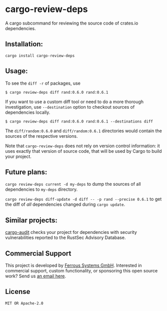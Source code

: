 # cargo-review-deps

A cargo subcommand for reviewing the source code of crates.io dependencies.

## Installation:

```
cargo install cargo-review-deps
```

## Usage:

To see the `diff -r` of packages, use

```
$ cargo review-deps diff rand:0.6.0 rand:0.6.1
```

If you want to use a custom diff tool or need to do a more thorough
investigation, use `--destination` option to checkout sources of dependencies
locally.

```
$ cargo review-deps diff rand:0.6.0 rand:0.6.1 --destinations diff
```

The `diff/random:0.6.0` and `diff/random:0.6.1` directories would
contain the sources of the respective versions.

Note that `cargo-review-deps` does not rely on version control information: it
uses exactly that version of source code, that will be used by Cargo to build
your project.

## Future plans:

`cargo review-deps current -d my-deps` to dump the sources of all dependencies
to `my-deps` directory.

`cargo review-deps diff-update -d diff -- -p rand --precise 0.6.1` to get the
diff of *all* dependencies changed during `cargo update`.

## Similar projects:

[cargo-audit](https://github.com/RustSec/cargo-audit) checks your project for
dependencies with security vulnerabilities reported to the RustSec Advisory
Database.

## Commercial Support

This project is developed by [Ferrous Systems GmbH](https://ferrous-systems.com). Interested in commercial support, custom functionality, or sponsoring this open source work? Send us [an email here](mailto:commercial@ferrous-systems.com).

## License

`MIT OR Apache-2.0`
